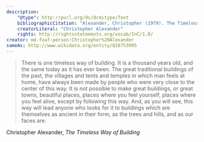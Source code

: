 ```yaml
---
description:
    "@type": http://purl.org/dc/dcmitype/Text
    bibliographicCitation: "Alexander, Christopher (1979). The Timeless Way of Building. Oxford University Press. ISBN 978-0-19-502402-9."
    creatorLiteral: "Christopher Alexander"
    rights: http://rightsstatements.org/vocab/InC/1.0/
creator: md-foaf-person:Christopher%20Alexander
sameAs: http://www.wikidata.org/entity/Q18753095
---
```


> There is one timeless way of building. It is a thousand years old, and the same today as it has ever been. The great traditional buildings of the past, the villages and tents and temples in which man feels at home, have always been made by people who were very close to the center of this way. It is not possible to make great buildings, or great towns, beautiful places, places where you feel yourself, places where you feel alive, except by following this way. And, as you will see, this way will lead anyone who looks for it to buildings which are themselves as ancient in their form, as the trees and hills, and as our faces are.

Christopher Alexander, _The Timeless Way of Building_